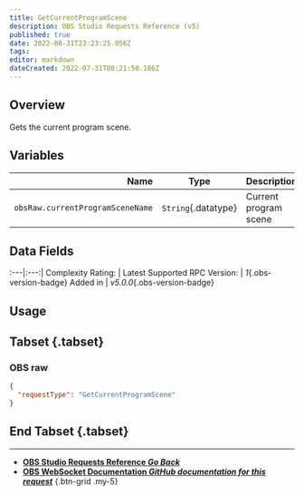 ```yaml
---
title: GetCurrentProgramScene
description: OBS Studio Requests Reference (v5)
published: true
date: 2022-08-31T23:23:25.056Z
tags: 
editor: markdown
dateCreated: 2022-07-31T00:21:50.186Z
---
```


## Overview
Gets the current program scene.

## Variables
Name | Type | Description | 
----:|:---------:|:------------|
`obsRaw.currentProgramSceneName` | `String`{.datatype} | Current program scene

## Data Fields
:---|:---:|
Complexity Rating: | <span class="stars stars--1"></span>
Latest Supported RPC Version: | *1*{.obs-version-badge}
Added in | *v5.0.0*{.obs-version-badge}

## Usage
## Tabset {.tabset}
### OBS raw
```json
{
  "requestType": "GetCurrentProgramScene"
}
```
## End Tabset {.tabset}

---

- [<i class="mdi mdi-chevron-left"></i>**OBS Studio Requests Reference *Go Back***](/en/Broadcasters/OBS/Requests)
- [<i class="mdi mdi-github"></i> **OBS WebSocket Documentation *GitHub documentation for this request***](https://github.com/obsproject/obs-websocket/blob/master/docs/generated/protocol.md#getcurrentprogramscene)
{.btn-grid .my-5}